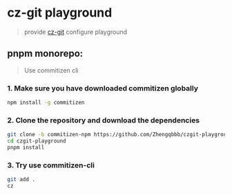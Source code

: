 # cz-git playground
> provide [cz-git](https://github.com/Zhengqbbb/cz-git) configure playground

## pnpm monorepo:
> Use commitizen cli

### 1. Make sure you have downloaded commitizen globally
```bash
npm install -g commitizen
``` 

### 2. Clone the repository and download the dependencies
```bash
git clone -b commitizen-npm https://github.com/Zhengqbbb/czgit-playground.git
cd czgit-playground
pnpm install
```

### 3. Try use commitizen-cli
```bash
git add .
cz
```
